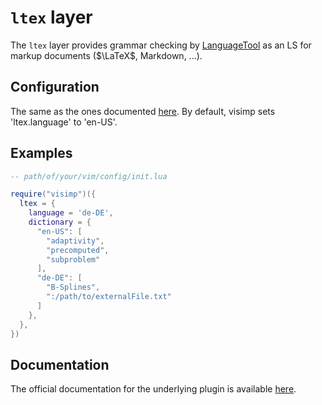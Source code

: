 # `ltex` layer

The `ltex` layer provides grammar checking by
[LanguageTool](https://languagetool.org) as an LS for markup documents
($\LaTeX$, Markdown, ...).

## Configuration

The same as the ones documented
[here](https://valentjn.github.io/ltex/settings.html). By default, visimp
sets 'ltex.language' to 'en-US'.

## Examples

```lua
-- path/of/your/vim/config/init.lua

require("visimp")({
  ltex = {
    language = 'de-DE',
    dictionary = {
      "en-US": [
        "adaptivity",
        "precomputed",
        "subproblem"
      ],
      "de-DE": [
        "B-Splines",
        ":/path/to/externalFile.txt"
      ]
    },
  },
})
```

## Documentation

The official documentation for the underlying plugin is available
[here](https://valentjn.github.io/ltex/).
